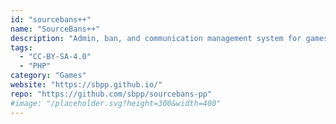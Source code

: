 ```yaml
---
id: "sourcebans++"
name: "SourceBans++"
description: "Admin, ban, and communication management system for games running on the Source engine."
tags:
  - "CC-BY-SA-4.0"
  - "PHP"
category: "Games"
website: "https://sbpp.github.io/"
repo: "https://github.com/sbpp/sourcebans-pp"
#image: "/placeholder.svg?height=300&width=400"
---
```


